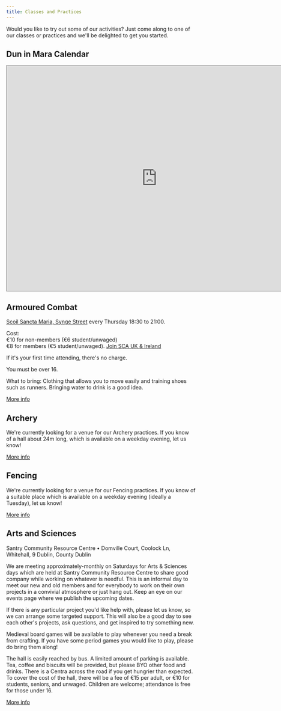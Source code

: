 ```yaml
---
title: Classes and Practices
---
```


Would you like to try out some of our activities? Just come along to one of our classes or practices and we'll be delighted to get you started.

## Dun in Mara Calendar

<iframe src="https://calendar.google.com/calendar/embed?height=600&wkst=1&bgcolor=%23ffffff&ctz=Europe%2FDublin&src=aTMxYmRkaTI1MWdsOWV2bzJvaXVhbGtuOTRAZ3JvdXAuY2FsZW5kYXIuZ29vZ2xlLmNvbQ&src=Y3Nha3IxdTQxY2dzZGVybW05MmRtamYyZmtAZ3JvdXAuY2FsZW5kYXIuZ29vZ2xlLmNvbQ&color=%23D50000&color=%23D50000" style="border:solid 1px #777" width="800" height="600" frameborder="0" scrolling="no"></iframe>

## Armoured Combat

[Scoil Sancta Maria, Synge Street](https://goo.gl/maps/WHAurpDwDMR2) every Thursday 18:30 to 21:00.

Cost:  
€10 for non-members (€6 student/unwaged)  
€8 for members (€5 student/unwaged). [Join SCA UK & Ireland](https://membermojo.co.uk/scauk)

If it's your first time attending, there's no charge.

You must be over 16. 

What to bring: Clothing that allows you to move easily and training shoes such as runners. Bringing water to drink is a good idea.

<a href="/armoured-fighting/" class="btn btn-primary">More info</a>

## Archery

We're currently looking for a venue for our Archery practices. If you know of a hall about 24m long, which is available on a weekday evening, let us know!

<a href="/archery/" class="btn btn-primary">More info</a>

## Fencing

We're currently looking for a venue for our Fencing practices. If you know of a suitable place which is available on a weekday evening (ideally a Tuesday), let us know!

<a href="/historical-fencing/" class="btn btn-primary">More info</a>

## Arts and Sciences

Santry Community Resource Centre • Domville Court, Coolock Ln, Whitehall, 9 Dublin, County Dublin

We are meeting approximately-monthly on Saturdays for Arts & Sciences days which are held at Santry Community Resource Centre to share good company while working on whatever is needful. This is an informal day to meet our new and old members and for everybody to work on their own projects in a convivial atmosphere or just hang out.
Keep an eye on our events page where we publish the upcoming dates.

If there is any particular project you'd like help with, please let us know, so we can arrange some targeted support.
This will also be a good day to see each other's projects, ask questions, and get inspired to try something new.

Medieval board games will be available to play whenever you need a break from crafting. If you have some period games you would like to play, please do bring them along!

The hall is easily reached by bus. A limited amount of parking is available. Tea, coffee and biscuits will be provided, but please BYO other food and drinks. There is a Centra across the road if you get hungrier than expected. To cover the cost of the hall, there will be a fee of €15 per adult, or €10 for students, seniors, and unwaged. Children are welcome; attendance is free for those under 16.

<a href="/arts-and-sciences/" class="btn btn-primary">More info</a>